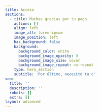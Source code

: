 ```yaml
---
title: Acceso
sections:
  - title: Muchas gracias por tu pago
    actions: []
    align: left
    image_alt: lorem-ipsum
    image_position: left
    has_background: false
    background:
      background_color: white
      background_image_opacity: 0
      background_image_size: cover
      background_image_repeat: no-repeat
    type: hero_section
    subtitle: 'Por último, necesito tu c'
seo:
  title: ''
  description: ''
  robots: []
  extra: []
layout: advanced
---
```

